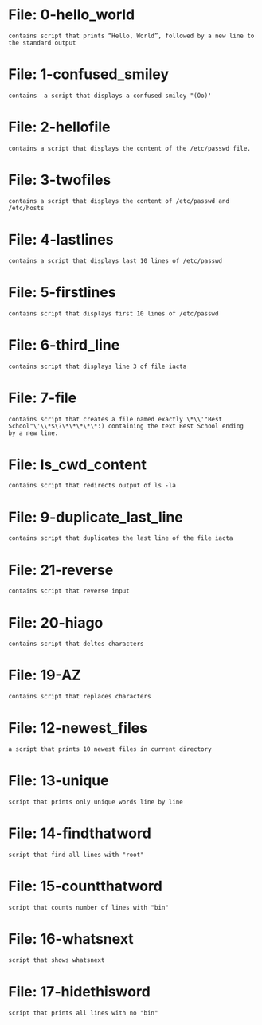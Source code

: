 # File: 0-hello_world
	contains script that prints “Hello, World”, followed by a new line to the standard output

# File: 1-confused_smiley
	contains  a script that displays a confused smiley "(Ôo)'

# File: 2-hellofile
	contains a script that displays the content of the /etc/passwd file.

# File: 3-twofiles
	contains a script that displays the content of /etc/passwd and /etc/hosts

# File: 4-lastlines
	contains a script that displays last 10 lines of /etc/passwd

# File: 5-firstlines
	contains script that displays first 10 lines of /etc/passwd

# File: 6-third_line
	contains script that displays line 3 of file iacta

# File: 7-file
	contains script that creates a file named exactly \*\\'"Best School"\'\\*$\?\*\*\*\*\*:) containing the text Best School ending 	by a new line.

# File: ls_cwd_content
	contains script that redirects output of ls -la

# File: 9-duplicate_last_line 
	contains script that duplicates the last line of the file iacta

# File: 21-reverse
	contains script that reverse input

# File:  20-hiago
	contains script that deltes characters

# File: 19-AZ
	contains script that replaces characters

# File: 12-newest_files
	a script that prints 10 newest files in current directory

# File: 13-unique
	script that prints only unique words line by line 

# File: 14-findthatword
	script that find all lines with "root"

# File: 15-countthatword
	script that counts number of lines with "bin"

# File: 16-whatsnext
	script that shows whatsnext

# File: 17-hidethisword
	script that prints all lines with no "bin"

